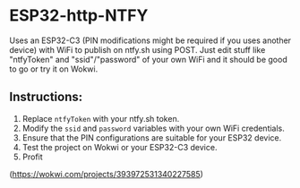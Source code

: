 # ESP32-http-NTFY

Uses an ESP32-C3  (PIN modifications might be required if you uses another device) with WiFi to publish on ntfy.sh using POST. Just edit stuff like "ntfyToken" and "ssid"/"password" of your own WiFi and it should be good to go or try it on Wokwi. 

## Instructions:

1. Replace `ntfyToken` with your ntfy.sh token.
2. Modify the `ssid` and `password` variables with your own WiFi credentials.
3. Ensure that the PIN configurations are suitable for your ESP32 device.
4. Test the project on Wokwi or your ESP32-C3 device.
5. Profit

(https://wokwi.com/projects/393972531340227585)
